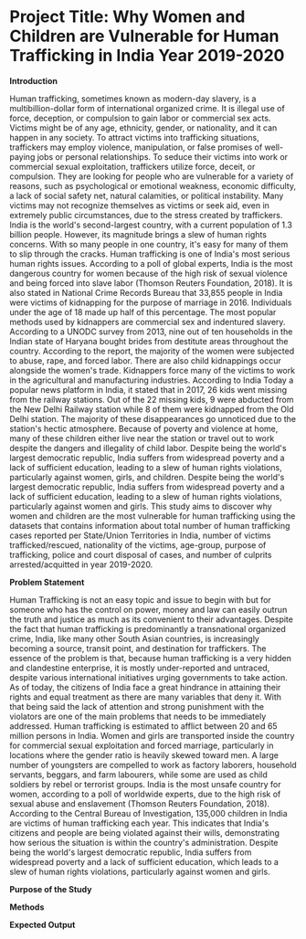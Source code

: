 # Project Title: Why Women and Children are Vulnerable for Human Trafficking in India Year 2019-2020

**Introduction**

Human trafficking, sometimes known as modern-day slavery, is a multibillion-dollar form of international organized crime. It is illegal use of force, deception, or compulsion to gain labor or commercial sex acts. Victims might be of any age, ethnicity, gender, or nationality, and it can happen in any society. To attract victims into trafficking situations, traffickers may employ violence, manipulation, or false promises of well-paying jobs or personal relationships. To seduce their victims into work or commercial sexual exploitation, traffickers utilize force, deceit, or compulsion. They are looking for people who are vulnerable for a variety of reasons, such as psychological or emotional weakness, economic difficulty, a lack of social safety net, natural calamities, or political instability. Many victims may not recognize themselves as victims or seek aid, even in extremely public circumstances, due to the stress created by traffickers.
	India is the world's second-largest country, with a current population of 1.3 billion people. However, its magnitude brings a slew of human rights concerns. With so many people in one country, it's easy for many of them to slip through the cracks. Human trafficking is one of India's most serious human rights issues. According to a poll of global experts, India is the most dangerous country for women because of the high risk of sexual violence and being forced into slave labor (Thomson Reuters Foundation, 2018). It is also stated in National Crime Records Bureau that 33,855 people in India were victims of kidnapping for the purpose of marriage in 2016. Individuals under the age of 18 made up half of this percentage. The most popular methods used by kidnappers are commercial sex and indentured slavery. According to a UNODC survey from 2013, nine out of ten households in the Indian state of Haryana bought brides from destitute areas throughout the country. According to the report, the majority of the women were subjected to abuse, rape, and forced labor.	
  There are also child kidnappings occur alongside the women's trade. Kidnappers force many of the victims to work in the agricultural and manufacturing industries. According to India Today a popular news platform in India, it stated that in 2017, 26 kids went missing from the railway stations. Out of the 22 missing kids, 9 were abducted from the New Delhi Railway station while 8 of them were kidnapped from the Old Delhi station. The majority of these disappearances go unnoticed due to the station's hectic atmosphere. Because of poverty and violence at home, many of these children either live near the station or travel out to work despite the dangers and illegality of child labor. Despite being the world's largest democratic republic, India suffers from widespread poverty and a lack of sufficient education, leading to a slew of human rights violations, particularly against women, girls, and children. 
  Despite being the world's largest democratic republic, India suffers from widespread poverty and a lack of sufficient education, leading to a slew of human rights violations, particularly against women and girls. This study aims to discover why women and children are the most vulnerable for human trafficking using the datasets that contains information about total number of human trafficking cases reported per State/Union Territories in India, number of victims trafficked/rescued, nationality of the victims, age-group, purpose of trafficking, police and court disposal of cases, and number of culprits arrested/acquitted in year 2019-2020.
  
**Problem Statement**

 Human Trafficking is not an easy topic and issue to begin with but for someone who has the control on power, money and law can easily outrun the truth and justice as much as its convenient to their advantages. Despite the fact that human trafficking is predominantly a transnational organized crime, India, like many other South Asian countries, is increasingly becoming a source, transit point, and destination for traffickers. The essence of the problem is that, because human trafficking is a very hidden and clandestine enterprise, it is mostly under-reported and untraced, despite various international initiatives urging governments to take action. As of today, the citizens of India face a great hindrance in attaining their rights and equal treatment as there are many variables that deny it. With that being said the lack of attention and strong punishment with the violators are one of the main problems that needs to be immediately addressed. 
Human trafficking is estimated to afflict between 20 and 65 million persons in India. Women and girls are transported inside the country for commercial sexual exploitation and forced marriage, particularly in locations where the gender ratio is heavily skewed toward men. A large number of youngsters are compelled to work as factory laborers, household servants, beggars, and farm labourers, while some are used as child soldiers by rebel or terrorist groups. India is the most unsafe country for women, according to a poll of worldwide experts, due to the high risk of sexual abuse and enslavement (Thomson Reuters Foundation, 2018). According to the Central Bureau of Investigation, 135,000 children in India are victims of human trafficking each year. This indicates that India's citizens and people are being violated against their wills, demonstrating how serious the situation is within the country's administration.
Despite being the world's largest democratic republic, India suffers from widespread poverty and a lack of sufficient education, which leads to a slew of human rights violations, particularly against women and girls.





**Purpose of the Study**

 

**Methods**

 
  
**Expected Output**

